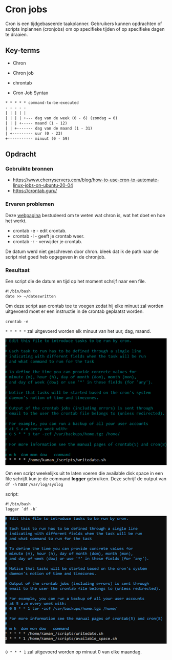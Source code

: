 # Cron jobs
Cron is een tijdgebaseerde taakplanner. Gebruikers kunnen opdrachten of scripts inplannen (cronjobs) om op specifieke tijden of op specifieke dagen te draaien.

## Key-terms
- Chron
- Chron job
- chrontab

- Cron Job Syntax
```
* * * * * command-to-be-executed
- - - - -
| | | | |
| | | | +--- dag van de week (0 - 6) (zondag = 0)
| | | +----- maand (1 - 12)
| | +------- dag van de maand (1 - 31)
| +--------- uur (0 - 23)
+----------- minuut (0 - 59)
```

## Opdracht
### Gebruikte bronnen
- https://www.cherryservers.com/blog/how-to-use-cron-to-automate-linux-jobs-on-ubuntu-20-04
- https://crontab.guru/


### Ervaren problemen
Deze [webpagina](https://www.cherryservers.com/blog/how-to-use-cron-to-automate-linux-jobs-on-ubuntu-20-04) bestudeerd om te weten wat chron is, wat het doet en hoe het werkt.

- crontab -e - edit crontab.
- crontab -l - geeft je crontab weer.
- crontab -r - verwijder je crontab.

De datum werd niet geschreven door chron. bleek dat ik de path naar de script niet goed heb opgegeven in de chronjob.

### Resultaat

Een script die de datum en tijd op het moment schrijf naar een file.
```
#!/bin/bash
date >> ~/dateswritten
```

Om deze script aan crontab toe te voegen zodat hij elke minuut zal worden uitgevoerd moet er een instructie in de crontab geplaatst worden.

 `crontab -e`

`* * * * *` zal uitgevoerd worden elk minuut van het uur, dag, maand.

![Image](https://github.com/techgrounds/techgrounds-kaman/blob/main/00_includes/LNX-08_screen01.PNG)

Om een script weekelijks uit te laten voeren die available disk space in een file schrijft kun je de command **logger** gebruiken. Deze schrijf de output van `df -h` naar `/var/log/syslog`

script:
```
#!/bin/bash
logger `df -h`
```


![Image](https://github.com/techgrounds/techgrounds-kaman/blob/main/00_includes/LNX-08_screen02.PNG)

`0 * * * 1` zal uitgevoerd worden op minuut 0 van elke maandag. 
